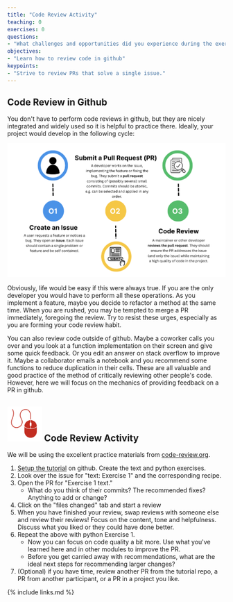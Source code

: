 ```yaml
---
title: "Code Review Activity"
teaching: 0
exercises: 0
questions:
- "What challenges and opportunities did you experience during the exercise?"
objectives:
- "Learn how to review code in github"
keypoints:
- "Strive to review PRs that solve a single issue."
---
```


## Code Review in Github
You don't have to perform code reviews in github, but they are nicely integrated
and widely used so it is helpful to practice there.  Ideally, your project would
develop in the following cycle:

![Code Review in Github](../images/6.1.png)

Obviously, life would be easy if this were always true.  If you are the only developer
you would have to perform all these operations.  As you implement a feature,
maybe you decide to refactor a method at the same time.  When you are rushed,
you may be tempted to merge a PR immediately, foregoing the review.  Try to
resist these urges, especially as you are forming your code review habit.

You can also review code outside of github.  Maybe a coworker calls you over
and you look at a function implementation on their screen and give some quick
feedback.  Or you edit an answer on stack overflow to improve it.  Maybe a
collaborator emails a notebook and you recommend some functions to reduce
duplication in their cells.  These are all valuable and good practice of the
method of critically reviewing other people's code.  However, here we will focus
on the mechanics of providing feedback on a PR in github.

## <img src="../images/activity.png" alt="Activity" width="80" height="80"> Code Review Activity
We will be using the excellent practice materials from [code-review.org](code-review.org).

1. [Setup the tutorial](https://code-review.org/docs/setup/setup/) on github.
   Create the text and python exercises.
2. Look over the issue for "text: Exercise 1" and the corresponding recipe.
3. Open the PR for "Exercise 1 text."
    - What do you think of their commits?  The recommended fixes?  Anything to add or change?
4. Click on the "files changed" tab and start a review
5. When you have finished your review, swap reviews with someone else and review
   their reviews!  Focus on the content, tone and helpfulness.  Discuss what you
   liked or they could have done better.
6. Repeat the above with python Exercise 1.
    - Now you can focus on code quality a bit more.  Use what you've learned
      here and in other modules to improve the PR.
    - Before you get carried away with recommendations, what are the ideal
      next steps for recommending larger changes?
7. (Optional) if you have time, review another PR from the tutorial repo,
   a PR from another participant, or a PR in a project you like.

{% include links.md %}

